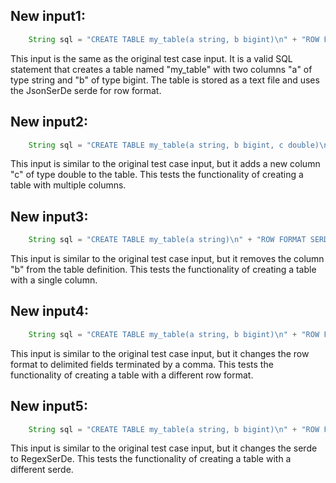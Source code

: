 ## New input1:
```java
    String sql = "CREATE TABLE my_table(a string, b bigint)\n" + "ROW FORMAT SERDE 'org.apache.hadoop.hive.serde2.JsonSerDe'\n" + "STORED AS TEXTFILE";
```
This input is the same as the original test case input. It is a valid SQL statement that creates a table named "my_table" with two columns "a" of type string and "b" of type bigint. The table is stored as a text file and uses the JsonSerDe serde for row format.

## New input2:
```java
    String sql = "CREATE TABLE my_table(a string, b bigint, c double)\n" + "ROW FORMAT SERDE 'org.apache.hadoop.hive.serde2.JsonSerDe'\n" + "STORED AS TEXTFILE";
```
This input is similar to the original test case input, but it adds a new column "c" of type double to the table. This tests the functionality of creating a table with multiple columns.

## New input3:
```java
    String sql = "CREATE TABLE my_table(a string)\n" + "ROW FORMAT SERDE 'org.apache.hadoop.hive.serde2.JsonSerDe'\n" + "STORED AS TEXTFILE";
```
This input is similar to the original test case input, but it removes the column "b" from the table definition. This tests the functionality of creating a table with a single column.

## New input4:
```java
    String sql = "CREATE TABLE my_table(a string, b bigint)\n" + "ROW FORMAT DELIMITED FIELDS TERMINATED BY ','\n" + "STORED AS TEXTFILE";
```
This input is similar to the original test case input, but it changes the row format to delimited fields terminated by a comma. This tests the functionality of creating a table with a different row format.

## New input5:
```java
    String sql = "CREATE TABLE my_table(a string, b bigint)\n" + "ROW FORMAT SERDE 'org.apache.hadoop.hive.serde2.RegexSerDe'\n" + "STORED AS TEXTFILE";
```
This input is similar to the original test case input, but it changes the serde to RegexSerDe. This tests the functionality of creating a table with a different serde.